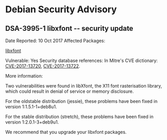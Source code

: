 
Debian Security Advisory
========================


DSA-3995-1 libxfont -- security update
--------------------------------------



Date Reported:
10 Oct 2017
Affected Packages:

[libxfont](https://packages.debian.org/src:libxfont)

Vulnerable:
Yes
Security database references:
In Mitre's CVE dictionary: [CVE-2017-13720](https://security-tracker.debian.org/tracker/CVE-2017-13720), [CVE-2017-13722](https://security-tracker.debian.org/tracker/CVE-2017-13722).  

More information:

Two vulnerabilities were found in libXfont, the X11 font rasterisation
library, which could result in denial of service or memory disclosure.


For the oldstable distribution (jessie), these problems have been fixed
in version 1:1.5.1-1+deb8u1.


For the stable distribution (stretch), these problems have been fixed in
version 1:2.0.1-3+deb9u1.


We recommend that you upgrade your libxfont packages.





